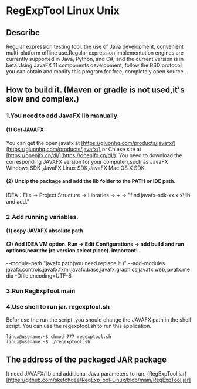 # RegExpTool Linux Unix

## Describe
Regular expression testing tool, the use of Java development, convenient multi-platform offline use.Regular expression implementation engines are currently supported in Java, Python, and C#, and the current version is in beta.Using JavaFX 11 components development, follow the BSD protocol, you can obtain and modify this program for free, completely open source.

## How to build it. (Maven or gradle is not used,it's slow and complex.)
### 1.You need to add JavaFX lib manually.
#### (1) Get JAVAFX
You can get the open javafx at [https://gluonhq.com/products/javafx/](https://gluonhq.com/products/javafx/)
or Chiese site at [https://openjfx.cn/dl/](https://openjfx.cn/dl/).
You need to download the corresponding JAVAFX version for your computerr,such as JavaFX Windows SDK ,JavaFX Linux SDK,JavaFX Mac OS X SDK.
#### (2) Unzip the package and add the lib folder to the PATH or IDE path.
IDEA：File -> Project Structure -> Libraries -> + -> "find javafx-sdk-xx.x.x\lib and add."
### 2.Add running variables.
#### (1) copy JAVAFX absolute path
#### (2) Add IDEA VM option. Run -> Edit Configurations -> add build and run options(near the jre version select place). important!
--module-path "javafx path(you need replace it.)" --add-modules javafx.controls,javafx.fxml,javafx.base,javafx.graphics,javafx.web,javafx.media -Dfile.encoding=UTF-8
### 3.Run RegExpTool.main
### 4.Use shell to run jar. regexptool.sh
Befor use the run the script ,you should change the JAVAFX path in the shell script.
You can use the regexptool.sh to run this application. 
```console
linux@usename:~$ chmod 777 regexptool.sh
linux@usename:~$ ./regexptool.sh
```

## The address of the packaged JAR package
It need JAVAFX/lib and additional Java parameters  to run.
(RegExpTool.jar)[https://github.com/sketchdee/RegExpTool-Linux/blob/main/RegExpTool.jar]
